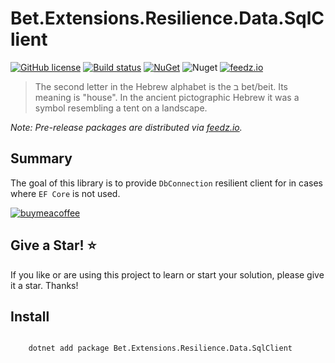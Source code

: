 # Bet.Extensions.Resilience.Data.SqlClient

[![GitHub license](https://img.shields.io/badge/license-MIT-blue.svg?style=flat-square)](https://raw.githubusercontent.com/kdcllc/Bet.Extensions.Resilience/master/LICENSE)
[![Build status](https://ci.appveyor.com/api/projects/status/tmqs7xbq1aqee3md/branch/master?svg=true)](https://ci.appveyor.com/project/kdcllc/bet-extensions-resilience/branch/master)
[![NuGet](https://img.shields.io/nuget/v/Bet.Extensions.Resilience.Data.SqlClient.svg)](https://www.nuget.org/packages?q=Bet.Extensions.Resilience.Data.SqlClient)
![Nuget](https://img.shields.io/nuget/dt/Bet.Extensions.Resilience.Data.SqlClient)
[![feedz.io](https://img.shields.io/badge/endpoint.svg?url=https://f.feedz.io/kdcllc/bet-extensions-resilience/shield/Bet.Extensions.Resilience.Data.SqlClient/latest)](https://f.feedz.io/kdcllc/bet-extensions-resilience/packages/Bet.Extensions.Resilience.Data.SqlClient/latest/download)

> The second letter in the Hebrew alphabet is the ב bet/beit. Its meaning is "house". In the ancient pictographic Hebrew it was a symbol resembling a tent on a landscape.

*Note: Pre-release packages are distributed via [feedz.io](https://f.feedz.io/kdcllc/bet-extensions-resilience/nuget/index.json).*

## Summary

The goal of this library is to provide `DbConnection` resilient client for in cases where `EF Core` is not used.

[![buymeacoffee](https://www.buymeacoffee.com/assets/img/custom_images/orange_img.png)](https://www.buymeacoffee.com/vyve0og)

## Give a Star! :star:

If you like or are using this project to learn or start your solution, please give it a star. Thanks!

## Install

```bash

    dotnet add package Bet.Extensions.Resilience.Data.SqlClient
```
